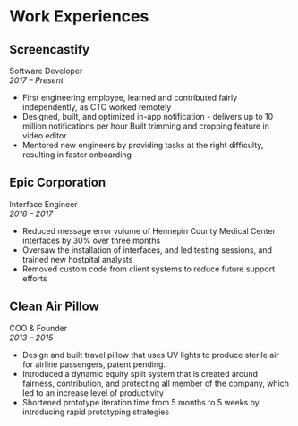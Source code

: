 # Work Experiences
## Screencastify
Software Developer	
*2017	   –  	Present*
- First engineering employee, learned and contributed fairly independently, as CTO worked remotely
- Designed, built, and optimized in-app notification - delivers up to 10 million notifications per hour
Built trimming and cropping feature in video editor
- Mentored new engineers by providing tasks at the right difficulty, resulting in faster onboarding

## Epic Corporation
Interface Engineer	
*2016	– 2017*
- Reduced message error volume of Hennepin County Medical Center interfaces by 30% over three months
- Oversaw the installation of interfaces, and led testing sessions, and trained new hostpital analysts
- Removed custom code from client systems to reduce future support efforts

## Clean Air Pillow
COO  & Founder 	
*2013	– 2015*

- Design and built travel pillow that uses UV lights to produce sterile air for airline passengers, patent pending.
- Introduced a dynamic equity split system that is created around fairness, contribution, and protecting all member of the company, which led to an increase level of productivity
- Shortened prototype iteration time from 5 months to 5 weeks by introducing rapid prototyping strategies
